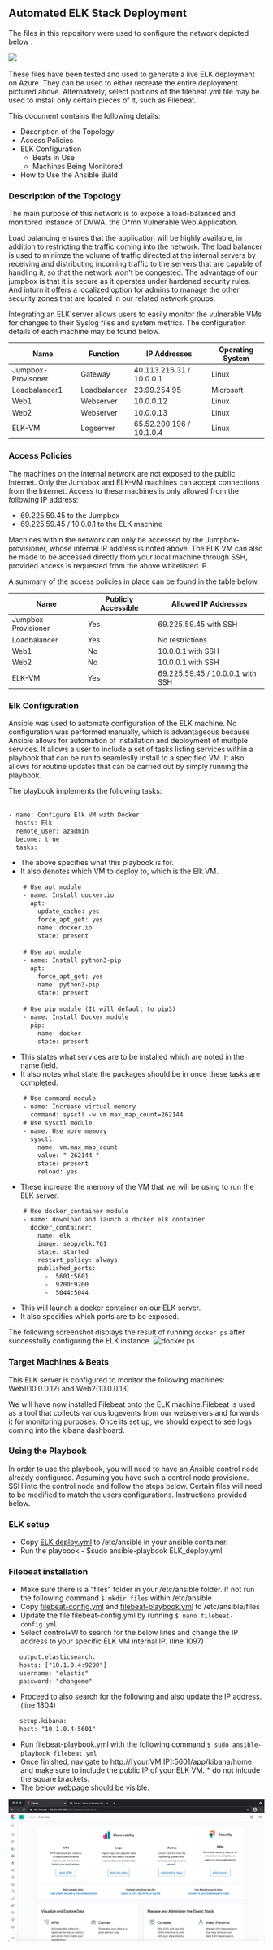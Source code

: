 ## Automated ELK Stack Deployment

The files in this repository were used to configure the network depicted below .

![](https://github.com/nejunaj/Elk-stack-Project/blob/main/Images/VMNet%20RG%20Network%20diagram.png)

These files have been tested and used to generate a live ELK deployment on Azure. They can be used to either recreate the entire deployment pictured above. Alternatively, select portions of the filebeat.yml file may be used to install only certain pieces of it, such as Filebeat.


This document contains the following details:
- Description of the Topology
- Access Policies
- ELK Configuration
  - Beats in Use
  - Machines Being Monitored
- How to Use the Ansible Build

### Description of the Topology

The main purpose of this network is to expose a load-balanced and monitored instance of DVWA, the D*mn Vulnerable Web Application.

Load balancing ensures that the application will be highly available, in addition to restricting the traffic coming into the network.
The load balancer is used to minimze the volume of traffic directed at the internal servers by receiving and distributing incoming traffic to the servers that are capable of handling it, so that the network won't be congested. The advantage of our jumpbox is that it is secure as it operates under hardened security rules. And inturn it offers a localized option for  admins to manage the other security zones that are located in our related network groups.

Integrating an ELK server allows users to easily monitor the vulnerable VMs for changes to their Syslog files and system metrics.
The configuration details of each machine may be found below.

| Name                | Function     | IP Addresses                 | Operating System |
|---------------------|--------------|----------------------------|------------------|
| Jumpbox-Provisoner  | Gateway      | 40.113.216.31 / 10.0.0.1   | Linux            |
| Loadbalancer1       | Loadbalancer | 23.99.254.95               | Microsoft        |
| Web1                | Webserver    | 10.0.0.12                  | Linux            |
| Web2                | Webserver    | 10.0.0.13                  | Linux            |
| ELK-VM              | Logserver    | 65.52.200.196 / 10.1.0.4   | Linux            |

### Access Policies

The machines on the internal network are not exposed to the public Internet. 
Only the Jumpbox and ELK-VM machines can accept connections from the Internet. Access to these machines is only allowed from the following IP address:
- 69.225.59.45 to the Jumpbox 
- 69.225.59.45 / 10.0.0.1  to the ELK machine

Machines within the network can only be accessed by the Jumpbox-provisioner, whose internal IP address is noted above.
The ELK VM can also be made to be accessed directly from your local machine through SSH, provided access is requested from the above whitelisted IP.

A summary of the access policies in place can be found in the table below.

| Name                | Publicly Accessible  | Allowed IP Addresses            |
|---------------------|----------------------|---------------------------------|
| Jumpbox-Provisioner | Yes                  | 69.225.59.45 with SSH           |
| Loadbalancer        | Yes                  | No restrictions                 |
| Web1                | No                   | 10.0.0.1 with SSH               |
| Web2                | No                   | 10.0.0.1 with SSH               |
| ELK-VM              | Yes                  | 69.225.59.45 / 10.0.0.1 with SSH|  

### Elk Configuration

Ansible was used to automate configuration of the ELK machine. No configuration was performed manually, which is advantageous because Ansible allows for automation of installation and deployment of multiple services. It allows a user to include a set of tasks listing services within a playbook that can be run to seamleslly install to a specified VM. It also allows for routine updates that can be carried out by simply running the playbook.

The playbook implements the following tasks:

```
---
- name: Configure Elk VM with Docker
  hosts: Elk
  remote_user: azadmin
  become: true
  tasks:
  ```
    
- The above specifies what this playbook is for. 
- It also denotes which VM to deploy to, which is the Elk VM. 

```   
    # Use apt module
    - name: Install docker.io
      apt:
        update_cache: yes
        force_apt_get: yes
        name: docker.io
        state: present

    # Use apt module
    - name: Install python3-pip
      apt:
        force_apt_get: yes
        name: python3-pip
        state: present

    # Use pip module (It will default to pip3)
    - name: Install Docker module
      pip:
        name: docker
        state: present
```    

- This states what services are to be installed which are noted in the name field.
- It also notes what state the packages should be in once these tasks are completed.

``` 
    # Use command module
    - name: Increase virtual memory
      command: sysctl -w vm.max_map_count=262144
    # Use sysctl module
    - name: Use more memory
      sysctl:
        name: vm.max_map_count
        value: " 262144 "
        state: present
        reload: yes
```
        
- These increase the memory of the VM that we will be using to run the ELK server.

```
    # Use docker_container module
    - name: download and launch a docker elk container
      docker_container:
        name: elk
        image: sebp/elk:761
        state: started
        restart_policy: always
        published_ports:
          -  5601:5601
          -  9200:9200
          -  5044:5044
  ```
  
- This will launch a docker container on our ELK server. 
- It also specifies which ports are to be exposed.

The following screenshot displays the result of running `docker ps` after successfully configuring the ELK instance.
![docker ps](https://github.com/nejunaj/Elk-stack-Project/blob/main/Images/Docker_ps_output.png)


### Target Machines & Beats
This ELK server is configured to monitor the following machines:
Web1(10.0.0.12) and Web2(10.0.0.13)

We will have now installed Filebeat onto the ELK machine.Filebeat is used as a tool that collects various logevents from our webservers and forwards it for monitoring purposes. Once its set up, we should expect to see logs coming into the kibana dashboard.

### Using the Playbook

In order to use the playbook, you will need to have an Ansible control node already configured. Assuming you have such a control node provisione. 
SSH into the control node and follow the steps below. Certain files will need to be modified to match the users configurations. Instructions provided below.

<h3>ELK setup</h3>

- Copy [ELK deploy.yml](https://github.com/nejunaj/Elk-stack-Project/blob/main/Ansible/ELK%20setup/ELK_deploy.yml) to /etc/ansible in your ansible container.
- Run the playbook - $sudo ansible-playbook ELK_deploy.yml

<h3>Filebeat installation</h3>

- Make sure there is a "files" folder in your /etc/ansible folder. If not run the following command `$ mkdir files` within /etc/ansible
- Copy [filebeat-config.yml](https://github.com/nejunaj/Elk-stack-Project/blob/main/Ansible/ELK%20setup/filebeat-config.yml) and [filebeat-playbook.yml](https://github.com/nejunaj/Elk-stack-Project/blob/main/Ansible/ELK%20setup/filebeat-playbook.yml) to /etc/ansible/files 
- Update the file filebeat-config.yml by running `$ nano filebeat-config.yml` 
- Select control+W to search for the below lines and change the IP address to your specific ELK VM internal IP.
(line 1097)

```
   output.elasticsearch: 
   hosts: ["10.1.0.4:9200"]
   username: "elastic"
   password: "changeme"
```

- Proceed to also search for the following and also update the IP address.
(line 1804)

```
   setup.kibana:
   host: "10.1.0.4:5601"
```

- Run filebeat-playbook.yml with the following command `$ sudo ansible-playbook filebeat.yml`
- Once finished, navigate to http://[your.VM.IP]:5601/app/kibana/home and make sure to include the public IP of your ELK VM. * do not inlcude the square brackets.
- The below webpage should be visible.

![](https://github.com/Nejat-M/Elk-stack-Project/blob/main/Images/Kibana%20Snapshot.png)
